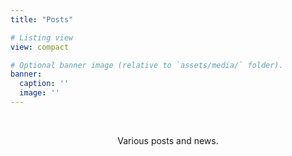 ```yaml
---
title: "Posts"

# Listing view
view: compact

# Optional banner image (relative to `assets/media/` folder).
banner:
  caption: ''
  image: ''
---
```


<br>

<p align="center">
  Various posts and news.
</p>

<br>
<br>